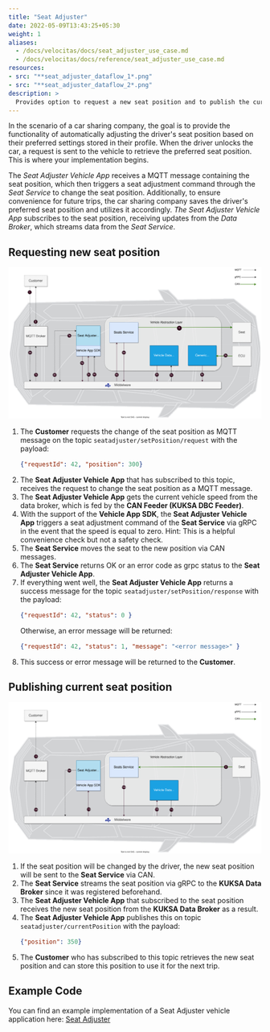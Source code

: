 ```yaml
---
title: "Seat Adjuster"
date: 2022-05-09T13:43:25+05:30
weight: 1
aliases:
  - /docs/velocitas/docs/seat_adjuster_use_case.md
  - /docs/velocitas/docs/reference/seat_adjuster_use_case.md
resources:
- src: "**seat_adjuster_dataflow_1*.png"
- src: "**seat_adjuster_dataflow_2*.png"
description: >
  Provides option to request a new seat position and to publish the current seat position
---
```


In the scenario of a car sharing company, the goal is to provide the functionality of automatically adjusting the driver's seat position based on their preferred settings stored in their profile. When the driver unlocks the car, a request is sent to the vehicle to retrieve the preferred seat position. This is where your implementation begins.
 
The _Seat Adjuster Vehicle App_ receives a MQTT message containing the seat position, which then triggers a seat adjustment command through the _Seat Service_ to change the seat position. Additionally, to ensure convenience for future trips, the car sharing company saves the driver's preferred seat position and utilizes it accordingly. _The Seat Adjuster Vehicle App_ subscribes to the seat position, receiving updates from the _Data Broker_, which streams data from the _Seat Service_.

## Requesting new seat position

![](./seat_adjuster_dataflow_1.png)

1. The **Customer** requests the change of the seat position as MQTT message on the topic `seatadjuster/setPosition/request` with the payload:
   ```json
   {"requestId": 42, "position": 300}
   ```
2. The **Seat Adjuster Vehicle App** that has subscribed to this topic, receives the request to change the seat position as a MQTT message.
3. The **Seat Adjuster Vehicle App** gets the current vehicle speed from the data broker, which is fed by the **CAN Feeder (KUKSA DBC Feeder)**.
4. With the support of the **Vehicle App SDK**, the **Seat Adjuster Vehicle App** triggers a seat adjustment command of the **Seat Service** via gRPC in the event that the speed is equal to zero. Hint: This is a helpful convenience check but not a safety check.
5. The **Seat Service** moves the seat to the new position via CAN messages.
6. The **Seat Service** returns OK or an error code as grpc status to the **Seat Adjuster Vehicle App**.
7. If everything went well, the **Seat Adjuster Vehicle App** returns a success message for the topic `seatadjuster/setPosition/response` with the payload:
   ```json
   {"requestId": 42, "status": 0 }
   ```
   Otherwise, an error message will be returned:
   ```json
   {"requestId": 42, "status": 1, "message": "<error message>" }
   ```
8. This success or error message will be returned to the **Customer**.

## Publishing current seat position

![](./seat_adjuster_dataflow_2.png)

1. If the seat position will be changed by the driver, the new seat position will be sent to the **Seat Service** via CAN.
2.  The **Seat Service** streams the seat position via gRPC to the **KUKSA Data Broker** since it was registered beforehand.
3.  The **Seat Adjuster Vehicle App** that subscribed to the seat position receives the new seat position from the **KUKSA Data Broker** as a result.
12. The **Seat Adjuster Vehicle App** publishes this on topic `seatadjuster/currentPosition` with the payload:
    ```json
    {"position": 350}
    ```
13. The **Customer** who has subscribed to this topic retrieves the new seat position and can store this position to use it for the next trip.

## Example Code

You can find an example implementation of a Seat Adjuster vehicle application here:
[Seat Adjuster](https://github.com/eclipse-velocitas/vehicle-app-python-sdk/tree/main/examples/seat-adjuster)
